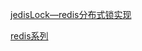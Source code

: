 

[jedisLock—redis分布式锁实现](http://www.cnblogs.com/0201zcr/p/5942748.html)


[redis系列](http://ifeve.com/category/redis/)

